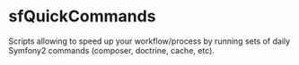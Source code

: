 sfQuickCommands
=========================

Scripts allowing to speed up your workflow/process by running sets of daily
Symfony2 commands (composer, doctrine, cache, etc).
